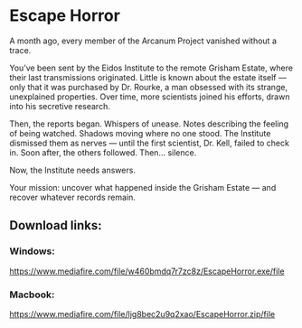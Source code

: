 # Escape Horror

A month ago, every member of the Arcanum Project vanished without a trace.

You’ve been sent by the Eidos Institute to the remote Grisham Estate, where their last transmissions originated. Little is known about the estate itself — only that it was purchased by Dr. Rourke, a man obsessed with its strange, unexplained properties. Over time, more scientists joined his efforts, drawn into his secretive research.

Then, the reports began. Whispers of unease. Notes describing the feeling of being watched. Shadows moving where no one stood. The Institute dismissed them as nerves — until the first scientist, Dr. Kell, failed to check in. Soon after, the others followed. Then... silence.

Now, the Institute needs answers.

Your mission: uncover what happened inside the Grisham Estate — and recover whatever records remain.


## Download links:
### Windows:
https://www.mediafire.com/file/w460bmdq7r7zc8z/EscapeHorror.exe/file
### Macbook:
https://www.mediafire.com/file/ljg8bec2u9q2xao/EscapeHorror.zip/file
